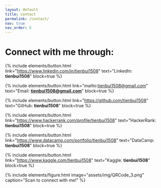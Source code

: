 ```yaml
---
layout: default
title: contact
permalink: /contact/
nav: true
nav_order: 5
---
```


# Connect with me through:

{% include elements/button.html link="https://www.linkedin.com/in/tienbui1508" text="LinkedIn: **tienbui1508**" block=true %}

{% include elements/button.html link="mailto:tienbui1508@gmail.com" text="Email: **tienbui1508@gmail.com**" block=true %}

{% include elements/button.html link="https://github.com/tienbui1508" text="GitHub: **tienbui1508**" block=true %}

{% include elements/button.html link="https://www.hackerrank.com/profile/tienbui1508" text="HackerRank: **tienbui1508**" block=true %}

{% include elements/button.html link="https://www.datacamp.com/portfolio/tienbui1508" text="DataCamp: **tienbui1508**" block=true %}

{% include elements/button.html link="https://www.kaggle.com/tienbui1508" text="Kaggle: **tienbui1508**" block=true %}

{% include elements/figure.html image="assets/img/QRCode_3.png" caption="Scan to connect with me!" %}
